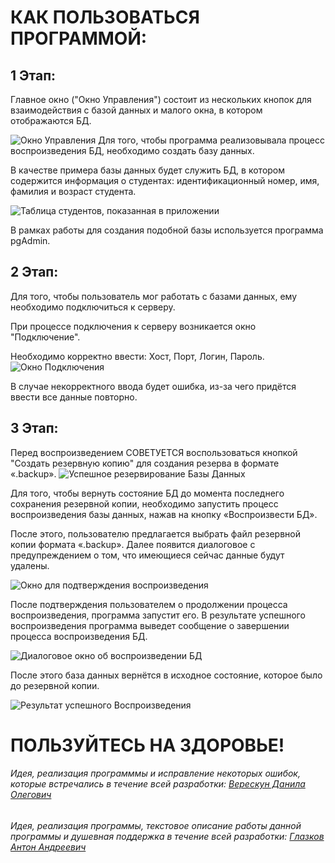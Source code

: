 # КАК ПОЛЬЗОВАТЬСЯ ПРОГРАММОЙ:

## 1 Этап:
Главное окно ("Окно Управления") состоит из нескольких кнопок для взаимодействия с базой данных и малого окна, в котором отображаются БД.

![Окно Управления](https://i.postimg.cc/Hs6c9CZW/image.png)
Для того, чтобы программа реализовывала процесс воспроизведения БД, необходимо создать базу данных.

В качестве примера базы данных будет служить БД, в котором содержится информация о студентах: идентификационный номер, имя, фамилия и возраст студента.

![Таблица студентов, показанная в приложении](https://i.postimg.cc/TPDKx5Rh/image.png)

В рамках работы для создания подобной базы используется программа pgAdmin.


## 2 Этап:

Для того, чтобы пользователь мог работать с базами данных, ему необходимо подключиться к серверу.

При процессе подключения к серверу возникается окно "Подключение".

Необходимо корректно ввести: Хост, Порт, Логин, Пароль.
![Окно Подключения](https://i.postimg.cc/x17XB3VW/image.png)

В случае некорректного ввода будет ошибка, из-за чего придётся ввести все данные повторно.

## 3 Этап:
Перед воспроизведением СОВЕТУЕТСЯ воспользоваться кнопкой "Создать резервную копию" для создания резерва в формате «.backup».
![Успешное резервирование Базы Данных](https://i.postimg.cc/PxnP5fxy/image.png)

Для того, чтобы вернуть состояние БД до момента последнего сохранения резервной копии, необходимо запустить процесс воспроизведения базы данных, нажав на кнопку «Воспроизвести БД».

После этого, пользователю предлагается выбрать файл резервной копии формата «.backup». Далее появится диалоговое с предупреждением о том, что имеющиеся сейчас данные будут удалены.

![Окно для подтверждения воспроизведения](https://i.postimg.cc/rwzdhY31/image.png)

После подтверждения пользователем о продолжении процесса воспроизведения, программа запустит его. В результате успешного воспроизведения программа выведет сообщение о завершении процесса воспроизведения БД.

![Диалоговое окно об воспроизведении БД](https://i.postimg.cc/yY13RNTr/image.png)

После этого база данных вернётся в исходное состояние, которое было до резервной копии.

![Результат успешного Воспроизведения](https://i.postimg.cc/NG7rLXRH/image.png)

# ПОЛЬЗУЙТЕСЬ НА ЗДОРОВЬЕ!
###### Идея, реализация программмы и исправление некоторых ошибок, которые встречались в течение всей разработки: [Верескун Данила Олегович](https://github.com/dnkashka)
###### Идея, реализация программы, текстовое описание работы данной программы и душевная поддержка в течение всей разработки: [Глазков Антон Андреевич](https://github.com/Dumb-fool)
